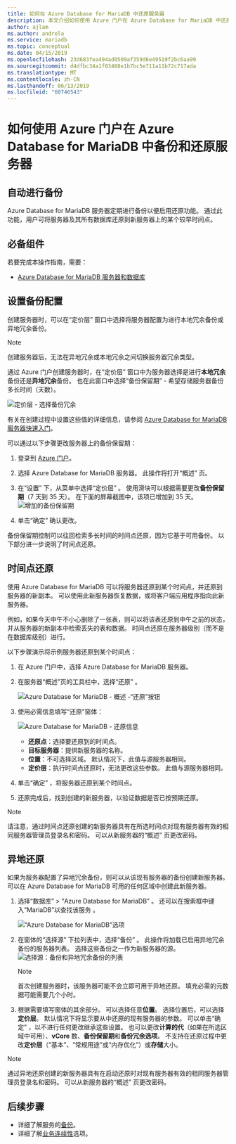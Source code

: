 ```yaml
---
title: 如何在 Azure Database for MariaDB 中还原服务器
description: 本文介绍如何使用 Azure 门户在 Azure Database for MariaDB 中还原服务器。
author: ajlam
ms.author: andrela
ms.service: mariadb
ms.topic: conceptual
ms.date: 04/15/2019
ms.openlocfilehash: 23d683fea494ad0509af359d6e49519f2bc6aa99
ms.sourcegitcommit: d4dfbc34a1f03488e1b7bc5e711a11b72c717ada
ms.translationtype: MT
ms.contentlocale: zh-CN
ms.lasthandoff: 06/13/2019
ms.locfileid: "60746543"
---
```

# <a name="how-to-backup-and-restore-a-server-in-azure-database-for-mariadb-using-the-azure-portal"></a>如何使用 Azure 门户在 Azure Database for MariaDB 中备份和还原服务器

## <a name="backup-happens-automatically"></a>自动进行备份
Azure Database for MariaDB 服务器定期进行备份以便启用还原功能。 通过此功能，用户可将服务器及其所有数据库还原到新服务器上的某个较早时间点。

## <a name="prerequisites"></a>必备组件
若要完成本操作指南，需要：
- [Azure Database for MariaDB 服务器和数据库](quickstart-create-mariadb-server-database-using-azure-portal.md)

## <a name="set-backup-configuration"></a>设置备份配置

创建服务器时，可以在“定价层”  窗口中选择将服务器配置为进行本地冗余备份或异地冗余备份。

> [!NOTE]
> 创建服务器后，无法在异地冗余或本地冗余之间切换服务器冗余类型。
>

通过 Azure 门户创建服务器时，在“定价层”  窗口中为服务器选择是进行**本地冗余**备份还是**异地冗余**备份。 也在此窗口中选择“备份保留期”  - 希望存储服务器备份多长时间（天数）。

   ![定价层 - 选择备份冗余](./media/howto-restore-server-portal/pricing-tier.png)

有关在创建过程中设置这些值的详细信息，请参阅 [Azure Database for MariaDB 服务器快速入门](quickstart-create-mariadb-server-database-using-azure-portal.md)。

可以通过以下步骤更改服务器上的备份保留期：
1. 登录到 [Azure 门户](https://portal.azure.com/)。

2. 选择 Azure Database for MariaDB 服务器。 此操作将打开“概述”  页。

3. 在“设置”  下，从菜单中选择“定价层”  。 使用滑块可以根据需要更改**备份保留期**（7 天到 35 天）。
在下面的屏幕截图中，该项已增加到 35 天。
![增加的备份保留期](./media/howto-restore-server-portal/3-increase-backup-days.png)

4. 单击“确定”  确认更改。

备份保留期控制可以往回检索多长时间的时间点还原，因为它基于可用备份。 以下部分进一步说明了时间点还原。 

## <a name="point-in-time-restore"></a>时间点还原
使用 Azure Database for MariaDB 可以将服务器还原到某个时间点，并还原到服务器的新副本。 可以使用此新服务器恢复数据，或将客户端应用程序指向此新服务器。

例如，如果今天中午不小心删除了一张表，则可以将该表还原到中午之前的状态，并从服务器的新副本中检索丢失的表和数据。 时间点还原在服务器级别（而不是在数据库级别）进行。

以下步骤演示将示例服务器还原到某个时间点：
1. 在 Azure 门户中，选择 Azure Database for MariaDB 服务器。 

2. 在服务器“概述”页的工具栏中，选择“还原”   。

   ![Azure Database for MariaDB - 概述 -“还原”按钮](./media/howto-restore-server-portal/2-server.png)

3. 使用必需信息填写“还原”窗体：

   ![Azure Database for MariaDB - 还原信息](./media/howto-restore-server-portal/3-restore.png)
   - **还原点**：选择要还原到的时间点。
   - **目标服务器**：提供新服务器的名称。
   - **位置**：不可选择区域。 默认情况下，此值与源服务器相同。
   - **定价层**：执行时间点还原时，无法更改这些参数。 此值与源服务器相同。 

4. 单击“确定”  ，将服务器还原到某个时间点。 

5. 还原完成后，找到创建的新服务器，以验证数据是否已按预期还原。

>[!Note]
>请注意，通过时间点还原创建的新服务器具有在所选时间点对现有服务器有效的相同服务器管理员登录名和密码。 可以从新服务器的“概述”  页更改密码。

## <a name="geo-restore"></a>异地还原
如果为服务器配置了异地冗余备份，则可以从该现有服务器的备份创建新服务器。 可以在 Azure Database for MariaDB 可用的任何区域中创建此新服务器。  

1. 选择“数据库” > “Azure Database for MariaDB”   。 还可以在搜索框中键入“MariaDB”以查找该服务  。

   ![“Azure Database for MariaDB”选项](./media/howto-restore-server-portal/2_navigate-to-mariadb.png)

2. 在窗体的“选择源”  下拉列表中，选择“备份”  。 此操作将加载已启用异地冗余备份的服务器列表。 选择这些备份之一作为新服务器的源。
   ![选择源：备份和异地冗余备份的列表](./media/howto-restore-server-portal/2-georestore.png)

   > [!NOTE]
   > 首次创建服务器时，该服务器可能不会立即可用于异地还原。 填充必需的元数据可能需要几个小时。
   >

3. 根据需要填写窗体的其余部分。 可以选择任意**位置**。 选择位置后，可以选择**定价层**。 默认情况下将显示要从中还原的现有服务器的参数。 可以单击“确定”  ，以不进行任何更改继承这些设置。 也可以更改**计算的代**（如果在所选区域中可用）、**vCore** 数、**备份保留期**和**备份冗余选项**。 不支持在还原过程中更改**定价层**（“基本”、“常规用途”或“内存优化”）或**存储**大小。

>[!Note]
>通过异地还原创建的新服务器具有在启动还原时对现有服务器有效的相同服务器管理员登录名和密码。 可以从新服务器的“概述”  页更改密码。

## <a name="next-steps"></a>后续步骤
- 详细了解服务的[备份](concepts-backup.md)。
- 详细了解[业务连续性](concepts-business-continuity.md)选项。
